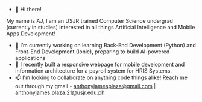 - 👋 Hi there!

My name is AJ, I am an USJR trained Computer Science undergrad (currently in studies) interested in all things Artificial Intelligence and Mobile Apps Development!
- 👀 I’m currently working on learning Back-End Development (Python) and Front-End Development (Ionic), preparing to build AI-powered applications
- 🌱 I recently built a responsive webpage for mobile development and information architecture for a payroll system for HRIS 
Systems.
- 📫 I'm looking to collaborate on anything code things alike!
           Reach me out through my gmail - anthonyjamesplaza@gmail.com | anthonyjames.plaza.21@usjr.edu.ph

<!---
KuyaSei/KuyaSei is a ✨ special ✨ repository because its `README.md` (this file) appears on your GitHub profile.
You can click the Preview link to take a look at your changes.
--->
